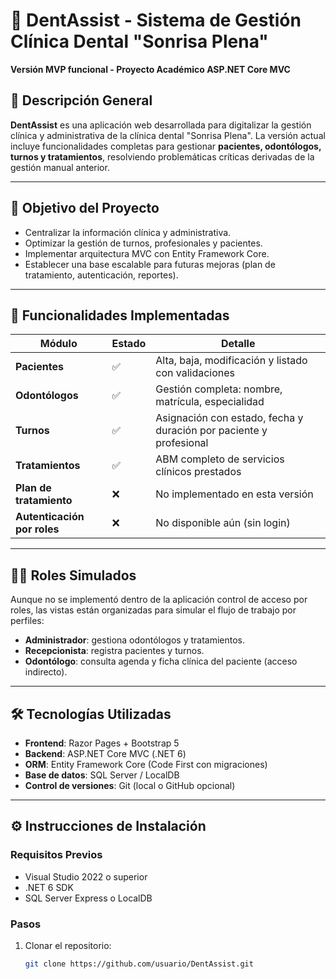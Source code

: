 # 🦷 DentAssist - Sistema de Gestión Clínica Dental "Sonrisa Plena"

**Versión MVP funcional - Proyecto Académico ASP.NET Core MVC**

## 📘 Descripción General

**DentAssist** es una aplicación web desarrollada para digitalizar la gestión clínica y administrativa de la clínica dental "Sonrisa Plena". La versión actual incluye funcionalidades completas para gestionar **pacientes, odontólogos, turnos y tratamientos**, resolviendo problemáticas críticas derivadas de la gestión manual anterior.

---

## 🎯 Objetivo del Proyecto

- Centralizar la información clínica y administrativa.
- Optimizar la gestión de turnos, profesionales y pacientes.
- Implementar arquitectura MVC con Entity Framework Core.
- Establecer una base escalable para futuras mejoras (plan de tratamiento, autenticación, reportes).

---

## 🧩 Funcionalidades Implementadas

| Módulo         | Estado | Detalle |
|----------------|--------|---------|
| **Pacientes**  | ✅     | Alta, baja, modificación y listado con validaciones |
| **Odontólogos**| ✅     | Gestión completa: nombre, matrícula, especialidad |
| **Turnos**     | ✅     | Asignación con estado, fecha y duración por paciente y profesional |
| **Tratamientos**| ✅    | ABM completo de servicios clínicos prestados |
| **Plan de tratamiento** | ❌     | No implementado en esta versión |
| **Autenticación por roles** | ❌ | No disponible aún (sin login) |

---

## 👨‍⚕️ Roles Simulados

Aunque no se implementó dentro de la aplicación control de acceso por roles, las vistas están organizadas para simular el flujo de trabajo por perfiles:

- **Administrador**: gestiona odontólogos y tratamientos.
- **Recepcionista**: registra pacientes y turnos.
- **Odontólogo**: consulta agenda y ficha clínica del paciente (acceso indirecto).

---

## 🛠️ Tecnologías Utilizadas

- **Frontend**: Razor Pages + Bootstrap 5
- **Backend**: ASP.NET Core MVC (.NET 6)
- **ORM**: Entity Framework Core (Code First con migraciones)
- **Base de datos**: SQL Server / LocalDB
- **Control de versiones**: Git (local o GitHub opcional)

---

## ⚙️ Instrucciones de Instalación

### Requisitos Previos

- Visual Studio 2022 o superior
- .NET 6 SDK
- SQL Server Express o LocalDB

### Pasos

1. Clonar el repositorio:

   ```bash
   git clone https://github.com/usuario/DentAssist.git
